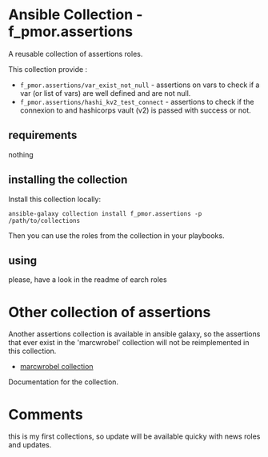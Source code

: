 # Ansible Collection - f_pmor.assertions

A reusable collection of assertions roles.


This collection provide :

* `f_pmor.assertions/var_exist_not_null` - assertions on vars to check if a var (or list of vars) are well defined and are not null.
* `f_pmor.assertions/hashi_kv2_test_connect` - assertions to check if the connexion to and hashicorps vault (v2) is passed with success or not.

## requirements
nothing

## installing the collection
Install this collection locally:

```
ansible-galaxy collection install f_pmor.assertions -p /path/to/collections
```
Then you can use the roles from the collection in your playbooks.


## using

please, have a look in the readme of earch roles

# Other collection of assertions

Another assertions collection is available in ansible galaxy, so the assertions that ever exist in the 'marcwrobel' collection will not be reimplemented in this collection.

* [marcwrobel collection](https://github.com/marcwrobel/ansible-collection-assertions)

 Documentation for the collection.


# Comments

this is my first collections, so update will be available quicky with news roles and updates.

